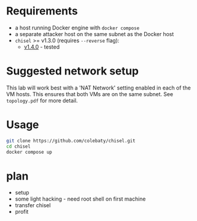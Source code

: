 # Requirements
- a host running Docker engine with `docker compose`
- a separate attacker host on the same subnet as the Docker host
- `chisel` >= v1.3.0 (requires `--reverse` flag):
    - [v1.4.0](https://github.com/jpillora/chisel/releases/tag/v1.4.0) - tested

# Suggested network setup

This lab will work best with a 'NAT Network' setting enabled in each of the VM hosts.
This ensures that both VMs are on the same subnet.  See `topology.pdf` for more detail.


# Usage

```bash
git clone https://github.com/colebaty/chisel.git
cd chisel
docker compose up
```

# plan
- setup
- some light hacking - need root shell on first machine
- transfer chisel
- profit
